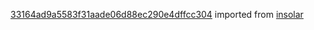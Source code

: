 [33164ad9a5583f31aade06d88ec290e4dffcc304](https://github.com/insolar/insolar/commit/33164ad9a5583f31aade06d88ec290e4dffcc304) imported from [insolar](https://github.com/insolar/insolar)
